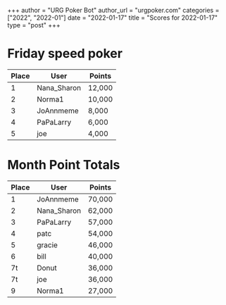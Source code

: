 +++
author = "URG Poker Bot"
author_url = "urgpoker.com"
categories = ["2022", "2022-01"]
date = "2022-01-17"
title = "Scores for 2022-01-17"
type = "post"
+++
# Friday speed poker

| Place | User | Points |
|-------|------|--------|
| 1 | Nana_Sharon | 12,000 |
| 2 | Norma1 | 10,000 |
| 3 | JoAnnmeme | 8,000 |
| 4 | PaPaLarry | 6,000 |
| 5 | joe | 4,000 |

# Month Point Totals

| Place | User | Points |
|-------|------|--------|
| 1 | JoAnnmeme | 70,000 |
| 2 | Nana_Sharon | 62,000 |
| 3 | PaPaLarry | 57,000 |
| 4 | patc | 54,000 |
| 5 | gracie | 46,000 |
| 6 | bill | 40,000 |
| 7t | Donut | 36,000 |
| 7t | joe | 36,000 |
| 9 | Norma1 | 27,000 |
